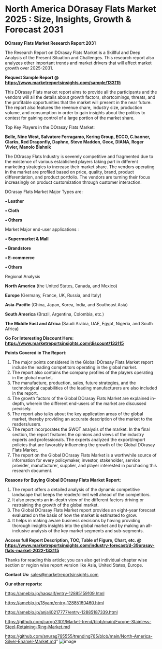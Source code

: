 # North America DOrasay Flats Market 2025 : Size, Insights, Growth & Forecast 2031

<strong>DOrasay Flats Market Research Report 2031</strong>

The Research Report on DOrasay Flats Market is a Skillful and Deep Analysis of the Present Situation and Challenges. This research report also analyzes other important trends and market drivers that will affect market growth over 2025-2031.

<strong>Request Sample Report @ <a href=https://www.marketreportsinsights.com/sample/133115>https://www.marketreportsinsights.com/sample/133115</a></strong>

This DOrasay Flats market report aims to provide all the participants and the vendors will all the details about growth factors, shortcomings, threats, and the profitable opportunities that the market will present in the near future. The report also features the revenue share, industry size, production volume, and consumption in order to gain insights about the politics to contest for gaining control of a large portion of the market share.

Top Key Players in the DOrasay Flats Market:

<strong>Belle, Nine West, Salvatore Ferragamo, Kering Group, ECCO, C.banner, Clarks, Red Dragonfly, Daphne, Steve Madden, Geox, DIANA, Roger Vivier, Manolo Blahnik</strong>

The DOrasay Flats Industry is severely competitive and fragmented due to the existence of various established players taking part in different marketing strategies to increase their market share. The vendors operating in the market are profiled based on price, quality, brand, product differentiation, and product portfolio. The vendors are turning their focus increasingly on product customization through customer interaction.

DOrasay Flats Market Major Types are:

<strong>• Leather

• Cloth

• Others</strong>

Market Major end-user applications :

<strong>• Supermarket & Mall

• Brandstore

• E-commerce

• Others</strong>

Regional Analysis

</u><strong><b>North America</b></strong> (the United States, Canada, and Mexico)

<strong><b>Europe </b></strong>(Germany, France, UK, Russia, and Italy)

<strong><b>Asia-Pacific</b></strong> (China, Japan, Korea, India, and Southeast Asia)

<strong><b>South America</b></strong> (Brazil, Argentina, Colombia, etc.)

<strong><b>The Middle East and Africa</b></strong> (Saudi Arabia, UAE, Egypt, Nigeria, and South Africa)

<strong>Go For Interesting Discount Here: <a href=https://www.marketreportsinsights.com/discount/133115>https://www.marketreportsinsights.com/discount/133115</a></strong>

<strong>Points Covered in The Report:</strong>
<ol>
  <li>The major points considered in the Global DOrasay Flats Market report include the leading competitors operating in the global market.</li>
  <li>The report also contains the company profiles of the players operating in the global market.</li>
  <li>The manufacture, production, sales, future strategies, and the technological capabilities of the leading manufacturers are also included in the report.</li>
  <li>The growth factors of the Global DOrasay Flats Market are explained in-depth, wherein the different end-users of the market are discussed precisely.</li>
  <li>The report also talks about the key application areas of the global market, thereby providing an accurate description of the market to the readers/users.</li>
  <li>The report incorporates the SWOT analysis of the market. In the final section, the report features the opinions and views of the industry experts and professionals. The experts analyzed the export/import policies that are favorably influencing the growth of the Global DOrasay Flats Market.</li>
  <li>The report on the Global DOrasay Flats Market is a worthwhile source of information for every policymaker, investor, stakeholder, service provider, manufacturer, supplier, and player interested in purchasing this research document.</li>
</ol>
<strong>Reasons for Buying Global DOrasay Flats Market Report:</strong>

<ol>
  <li>The report offers a detailed analysis of the dynamic competitive landscape that keeps the reader/client well ahead of the competitors.</li>
  <li>It also presents an in-depth view of the different factors driving or restraining the growth of the global market.</li>
  <li>The Global DOrasay Flats Market report provides an eight-year forecast evaluated on the basis of how the market is estimated to grow.</li>
  <li>It helps in making aware business decisions by having providing thorough insights insights into the global market and by making an all-inclusive analysis of the key market segments and sub-segments.</li>
</ol>
<strong>Access full Report Description, TOC, Table of Figure, Chart, etc. @ <a href=https://www.marketreportsinsights.com/industry-forecast/d-39orasay-flats-market-2022-133115>https://www.marketreportsinsights.com/industry-forecast/d-39orasay-flats-market-2022-133115</a></strong>


Thanks for reading this article; you can also get individual chapter wise section or region wise report version like Asia, United States, Europe.

<strong>Contact Us:</strong>
sales@marketreportsinsights.com

<strong>Our other reports:</strong>

<a href=https://ameblo.jp/haqsaif/entry-12885159109.html>https://ameblo.jp/haqsaif/entry-12885159109.html</a>

<a href=https://ameblo.jp/18yam/entry-12885160460.html>https://ameblo.jp/18yam/entry-12885160460.html</a>

<a href=https://ameblo.jp/anjali0217777/entry-12885187339.html>https://ameblo.jp/anjali0217777/entry-12885187339.html</a>

<a href=https://github.com/cargo2301/Market-trend/blob/main/Europe-Stainless-Steel-Retaining-Ring-Market.md>https://github.com/cargo2301/Market-trend/blob/main/Europe-Stainless-Steel-Retaining-Ring-Market.md</a>

<a href=https://github.com/anurag765555/trending765/blob/main/North-America-Silver-Enamel-Market.md>https://github.com/anurag765555/trending765/blob/main/North-America-Silver-Enamel-Market.md</a>"
![image](https://github.com/user-attachments/assets/772e6bf4-d021-47b3-8973-4e164826c764)
